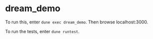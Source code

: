 # dream_demo

To run this, enter `dune exec dream_demo`.
Then browse localhost:3000.

To run the tests, enter `dune runtest`.
